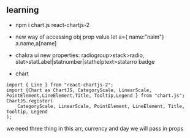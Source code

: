 ## learning

- npm i chart.js react-chartjs-2
- new way of accessing obj prop value let a={ name:"naim"} a.name,a[name]
- chakra ui new properties:
  radiogroup>stack>radio,
  stat>statLabel|statnumber|stathelptext>statarro
  badge

- chart

```
import { Line } from "react-chartjs-2";
import {Chart as ChartJS, CategoryScale, LinearScale, PointElement,LineElement,Title, Tooltip,Legend } from "chart.js";
ChartJS.register(
	CategoryScale, LinearScale, PointElement, LineElement, Title, Tooltip, Legend
);
```
we need three thing in this arr, currency and day we will pass in props